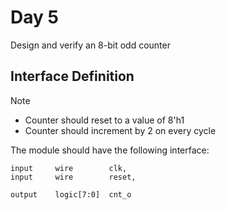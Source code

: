 # Day 5

Design and verify an 8-bit odd counter

## Interface Definition

> [!NOTE]
> - Counter should reset to a value of 8'h1
> - Counter should increment by 2 on every cycle

The module should have the following interface:

```
input     wire        clk,
input     wire        reset,

output    logic[7:0]  cnt_o
```